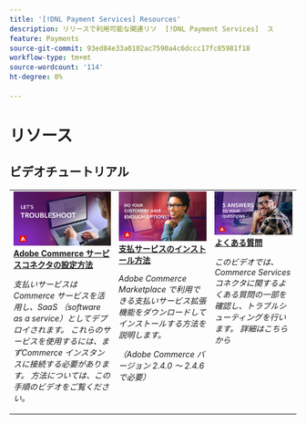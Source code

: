 ```yaml
---
title: '[!DNL Payment Services] Resources'
description: リリースで利用可能な関連リソ  [!DNL Payment Services]  ス
feature: Payments
source-git-commit: 93ed84e33a0102ac7590a4c6dccc17fc85981f18
workflow-type: tm+mt
source-wordcount: '114'
ht-degree: 0%

---
```



# リソース

## ビデオチュートリアル

<table style="table-layout:fixed">
<td valign="top">
   <div>
      <a href="https://video.tv.adobe.com/v/3425958">
      <img alt="支払いサービス" src="assets/troubleshoot.jpg">
      <strong>Adobe Commerce サービスコネクタの設定方法 </strong>
      </a>
   </div>
   <p>
      <em> 支払いサービスはCommerce サービスを活用し、SaaS （software as a service）としてデプロイされます。 これらのサービスを使用するには、まずCommerce インスタンスに接続する必要があります。 方法については、この手順のビデオをご覧ください。</em>
   </p>
</td>
<td valign="top">
   <div>
      <a href="https://video.tv.adobe.com/v/3425957">
      <img alt="ソリューションの設定" src="assets/options.jpg">
      <strong> 支払サービスのインストール方法 </strong>
      </a>
   </div>
   <p>
      <em>Adobe Commerce Marketplace で利用できる支払いサービス拡張機能をダウンロードしてインストールする方法を説明します。

（Adobe Commerce バージョン 2.4.0 ～ 2.4.6 で必要） </em>
</p>
</td>
<td valign="top">
   <div>
      <a href="https://video.tv.adobe.com/v/3425959">
      <img alt="レポートとトランザクション" src="assets/5-answers.jpg">
      <strong> よくある質問 </strong>
      </a>
   </div>
   <p>
      <em> このビデオでは、Commerce Services コネクタに関するよくある質問の一部を確認し、トラブルシューティングを行います。 詳細はこちらから </em>
   </p>
</td>
</table>
